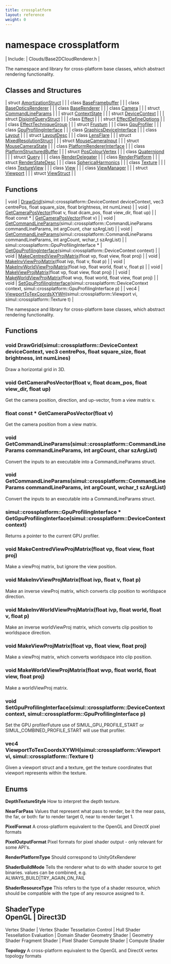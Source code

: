 ```yaml
---
title: crossplatform
layout: reference
weight: 0
---
```

namespace crossplatform
===

| Include: | Clouds/Base2DCloudRenderer.h |

The namespace and library for cross-platform base classes, which abstract rendering functionality.
  


Classes and Structures
---

| struct [AmortizationStruct](crossplatform/AmortizationStruct) |  |
| class [BaseFramebuffer](crossplatform/BaseFramebuffer) |  |
| class [BaseOpticsRenderer](crossplatform/BaseOpticsRenderer) |  |
| class [BaseRenderer](crossplatform/BaseRenderer) |  |
| class [Camera](crossplatform/Camera) |  |
| struct [CommandLineParams](crossplatform/CommandLineParams) |  |
| struct [ContextState](crossplatform/ContextState) |  |
| struct [DeviceContext](crossplatform/DeviceContext) |  |
| struct [DisjointQueryStruct](crossplatform/DisjointQueryStruct) |  |
| class [Effect](crossplatform/Effect) |  |
| struct [EffectDefineOptions](crossplatform/EffectDefineOptions) |  |
| class [EffectTechniqueGroup](crossplatform/EffectTechniqueGroup) |  |
| struct [Frustum](crossplatform/Frustum) |  |
| class [GpuProfiler](crossplatform/GpuProfiler) |  |
| class [GpuProfilingInterface](crossplatform/GpuProfilingInterface) |  |
| class [GraphicsDeviceInterface](crossplatform/GraphicsDeviceInterface) |  |
| class [Layout](crossplatform/Layout) |  |
| struct [LayoutDesc](crossplatform/LayoutDesc) |  |
| class [LensFlare](crossplatform/LensFlare) |  |
| struct [MixedResolutionStruct](crossplatform/MixedResolutionStruct) |  |
| struct [MouseCameraInput](crossplatform/MouseCameraInput) |  |
| struct [MouseCameraState](crossplatform/MouseCameraState) |  |
| class [PlatformRendererInterface](crossplatform/PlatformRendererInterface) |  |
| class [PlatformStructuredBuffer](crossplatform/PlatformStructuredBuffer) |  |
| struct [PosColourVertex](crossplatform/PosColourVertex) |  |
| class [Quaterniond](crossplatform/Quaterniond) |  |
| struct [Query](crossplatform/Query) |  |
| class [RenderDelegater](crossplatform/RenderDelegater) |  |
| class [RenderPlatform](crossplatform/RenderPlatform) |  |
| struct [RenderStateDesc](crossplatform/RenderStateDesc) |  |
| class [SphericalHarmonics](crossplatform/SphericalHarmonics) |  |
| class [Texture](crossplatform/Texture) |  |
| class [TextureView](crossplatform/TextureView) |  |
| class [View](crossplatform/View) |  |
| class [ViewManager](crossplatform/ViewManager) |  |
| struct [Viewport](crossplatform/Viewport) |  |
| struct [ViewStruct](crossplatform/ViewStruct) |  |

Functions
---

| void | [DrawGrid](#DrawGrid)(simul::crossplatform::DeviceContext deviceContext, vec3 centrePos, float square_size, float brightness, int numLines) |
| void | [GetCameraPosVector](#GetCameraPosVector)(float v, float dcam_pos, float view_dir, float up) |
| float  const * | [GetCameraPosVector](#GetCameraPosVector)(float v) |
| void | [GetCommandLineParams](#GetCommandLineParams)(simul::crossplatform::CommandLineParams commandLineParams, int argCount, char szArgList) |
| void | [GetCommandLineParams](#GetCommandLineParams)(simul::crossplatform::CommandLineParams commandLineParams, int argCount, wchar_t szArgList) |
| simul::crossplatform::GpuProfilingInterface * | [GetGpuProfilingInterface](#GetGpuProfilingInterface)(simul::crossplatform::DeviceContext context) |
| void | [MakeCentredViewProjMatrix](#MakeCentredViewProjMatrix)(float vp, float view, float proj) |
| void | [MakeInvViewProjMatrix](#MakeInvViewProjMatrix)(float ivp, float v, float p) |
| void | [MakeInvWorldViewProjMatrix](#MakeInvWorldViewProjMatrix)(float ivp, float world, float v, float p) |
| void | [MakeViewProjMatrix](#MakeViewProjMatrix)(float vp, float view, float proj) |
| void | [MakeWorldViewProjMatrix](#MakeWorldViewProjMatrix)(float wvp, float world, float view, float proj) |
| void | [SetGpuProfilingInterface](#SetGpuProfilingInterface)(simul::crossplatform::DeviceContext context, simul::crossplatform::GpuProfilingInterface p) |
| vec4 | [ViewportToTexCoordsXYWH](#ViewportToTexCoordsXYWH)(simul::crossplatform::Viewport vi, simul::crossplatform::Texture t) |

The namespace and library for cross-platform base classes, which abstract rendering functionality.
  


Functions
---

### <a name="DrawGrid"/>void DrawGrid(simul::crossplatform::DeviceContext deviceContext, vec3 centrePos, float square_size, float brightness, int numLines)
Draw a horizontal grid in 3D.


### <a name="GetCameraPosVector"/>void GetCameraPosVector(float v, float dcam_pos, float view_dir, float up)
Get the camera position, direction, and up-vector, from a view matrix v.

### <a name="GetCameraPosVector"/>float  const * GetCameraPosVector(float v)
Get the camera position from a view matrix.

### <a name="GetCommandLineParams"/>void GetCommandLineParams(simul::crossplatform::CommandLineParams commandLineParams, int argCount, char szArgList)
Convert the inputs to an executable into a CommandLineParams struct.

### <a name="GetCommandLineParams"/>void GetCommandLineParams(simul::crossplatform::CommandLineParams commandLineParams, int argCount, wchar_t szArgList)
Convert the inputs to an executable into a CommandLineParams struct.

### <a name="GetGpuProfilingInterface"/>simul::crossplatform::GpuProfilingInterface * GetGpuProfilingInterface(simul::crossplatform::DeviceContext context)
Returns a pointer to the current GPU profiler.

### <a name="MakeCentredViewProjMatrix"/>void MakeCentredViewProjMatrix(float vp, float view, float proj)
Make a viewProj matrix, but ignore the view position.

### <a name="MakeInvViewProjMatrix"/>void MakeInvViewProjMatrix(float ivp, float v, float p)
Make an inverse viewProj matrix, which converts clip position to worldspace direction.

### <a name="MakeInvWorldViewProjMatrix"/>void MakeInvWorldViewProjMatrix(float ivp, float world, float v, float p)
Make an inverse worldViewProj matrix, which converts clip position to worldspace direction.

### <a name="MakeViewProjMatrix"/>void MakeViewProjMatrix(float vp, float view, float proj)
Make a viewProj matrix, which converts worldspace into clip position.

### <a name="MakeWorldViewProjMatrix"/>void MakeWorldViewProjMatrix(float wvp, float world, float view, float proj)
Make a worldViewProj matrix.

### <a name="SetGpuProfilingInterface"/>void SetGpuProfilingInterface(simul::crossplatform::DeviceContext context, simul::crossplatform::GpuProfilingInterface p)
Set the GPU profilerFuture use of SIMUL_GPU_PROFILE_START or SIMUL_COMBINED_PROFILE_START will use that profiler.

### <a name="ViewportToTexCoordsXYWH"/>vec4 ViewportToTexCoordsXYWH(simul::crossplatform::Viewport vi, simul::crossplatform::Texture t)
Given a viewport struct and a texture, get the texture coordinates that viewport represents within the texture.

Enums
---

**DepthTextureStyle**  How to interpret the depth texture.

**NearFarPass**  Values that represent what pass to render, be it the near pass, the far, or both: far to render target 0, near to render target 1.

**PixelFormat**  A cross-platform equivalent to the OpenGL and DirectX pixel formats

**PixelOutputFormat**  Pixel formats for pixel shader output - only relevant for some API's.

**RenderPlatformType**  Should correspond to UnityGfxRenderer

**ShaderBuildMode**  Tells the renderer what to do with shader source to get binaries. values can be combined, e.g. ALWAYS_BUILD|TRY_AGAIN_ON_FAIL

**ShaderResourceType**  This refers to the type of a shader resource, which should be compatible with the type of any resource assigned to it.

**ShaderType**  
OpenGL                                  |       Direct3D
-------------------------------------------
Vertex Shader                   |       Vertex Shader
Tessellation Control    |       Hull Shader
Tessellation Evaluation |       Domain Shader
Geometry Shader                 |       Geometry Shader
Fragment Shader                 |       Pixel Shader
Compute Shader                  |       Compute Shader


**Topology**  A cross-platform equivalent to the OpenGL and DirectX vertex topology formats
